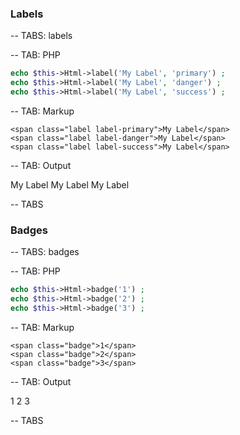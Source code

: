### Labels

-- TABS: labels

-- TAB: PHP

```php
echo $this->Html->label('My Label', 'primary') ;
echo $this->Html->label('My Label', 'danger') ;
echo $this->Html->label('My Label', 'success') ;
```

-- TAB: Markup

```markup
<span class="label label-primary">My Label</span>
<span class="label label-danger">My Label</span>
<span class="label label-success">My Label</span>
```

-- TAB: Output

<span class="label label-primary">My Label</span>
<span class="label label-danger">My Label</span>
<span class="label label-success">My Label</span>

-- TABS

### Badges

-- TABS: badges

-- TAB: PHP

```php
echo $this->Html->badge('1') ;
echo $this->Html->badge('2') ;
echo $this->Html->badge('3') ;
```

-- TAB: Markup

```markup
<span class="badge">1</span>
<span class="badge">2</span>
<span class="badge">3</span>
```

-- TAB: Output

<span class="badge">1</span>
<span class="badge">2</span>
<span class="badge">3</span>

-- TABS
